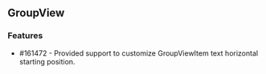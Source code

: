 ## GroupView

### Features


* \#161472 - Provided support to customize GroupViewItem text horizontal starting position.



